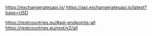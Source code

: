 


https://exchangeratesapi.io/
https://api.exchangeratesapi.io/latest?base=USD





https://restcountries.eu/#api-endpoints-all
https://restcountries.eu/rest/v2/all


